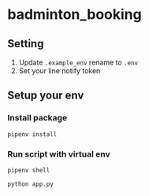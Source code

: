 # badminton_booking

## Setting

1. Update `.example_env` rename to `.env`
2. Set your line notify token

## Setup your env

### Install package

```
pipenv install
```

### Run script with virtual env

```
pipenv shell
```

```
python app.py
```
